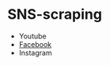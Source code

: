 # SNS-scraping

- Youtube
- [Facebook](https://github.com/movie-catcher/SNS-scraping/tree/facebook)
- Instagram
